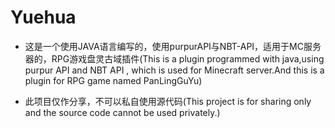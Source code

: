 # Yuehua

- 这是一个使用JAVA语言编写的，使用purpurAPI与NBT-API，适用于MC服务器的，RPG游戏盘灵古域插件(This is a plugin programmed with java,using purpur API and NBT API , which is used for Minecraft server.And this is a plugin for RPG game named PanLingGuYu)

- 此项目仅作分享，不可以私自使用源代码(This project is for sharing only and the source code cannot be used privately.)